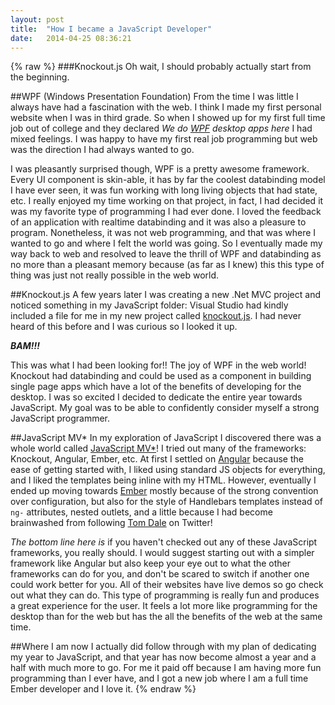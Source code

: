 ```yaml
---
layout: post
title:  "How I became a JavaScript Developer"
date:   2014-04-25 08:36:21
---
```

{% raw %}
###Knockout.js
Oh wait, I should probably actually start from the beginning.

##WPF (Windows Presentation Foundation)
From the time I was little I always have had a fascination with the web.  I think I made my first personal website when I was in third grade.  So when I showed up for my first full time job out of college and they declared _We do [WPF](http://msdn.microsoft.com/en-us/library/ms754130.aspx) desktop apps here_ I had mixed feelings.  I was happy to have my first real job programming but web was the direction I had always wanted to go.

I was pleasantly surprised though, WPF is a pretty awesome framework.  Every UI component is skin-able, it has by far the coolest databinding model I have ever seen, it was fun working with long living objects that had state, etc.  I really enjoyed my time working on that project, in fact, I had decided it was my favorite type of programming I had ever done.  I loved the feedback of an application with realtime databinding and it was also a pleasure to program.  Nonetheless, it was not web programming, and that was where I wanted to go and where I felt the world was going.  So I eventually made my way back to web and resolved to leave the thrill of WPF and databinding as no more than a pleasant memory because (as far as I knew) this this type of thing was just not really possible in the web world.

##Knockout.js
A few years later I was creating a new .Net MVC project and noticed something in my JavaScript folder: Visual Studio had kindly included a file for me in my new project called [knockout.js](http://learn.knockoutjs.com/).  I had never heard of this before and I was curious so I looked it up.

***BAM!!!***

This was what I had been looking for!!  The joy of WPF in the web world!  Knockout had databinding and could be used as a component in building single page apps which have a lot of the benefits of developing for the desktop.  I was so excited I decided to dedicate the entire year towards JavaScript.  My goal was to be able to confidently consider myself a strong JavaScript programmer.

##JavaScript MV*
In my exploration of JavaScript I discovered there was a whole world called [JavaScript MV*](http://todomvc.com/)!  I tried out many of the frameworks: Knockout, Angular, Ember, etc.  At first I settled on [Angular](https://angularjs.org/) because the ease of getting started with, I liked using standard JS objects for everything, and I liked the templates being inline with my HTML.  However, eventually I ended up moving towards [Ember](http://emberjs.com/) mostly because of the strong convention over configuration, but also for the style of Handlebars templates instead of `ng-` attributes, nested outlets, and a little because I had become brainwashed from following [Tom Dale](https://twitter.com/tomdale) on Twitter!

_The bottom line here is_ if you haven't checked out any of these JavaScript frameworks, you really should.  I would suggest starting out with a simpler framework like Angular but also keep your eye out to what the other frameworks can do for you, and don't be scared to switch if another one could work better for you.  All of their websites have live demos so go check out what they can do.  This type of programming is really fun and produces a great experience for the user.  It feels a lot more like programming for the desktop than for the web but has the all the benefits of the web at the same time.

##Where I am now
I actually did follow through with my plan of dedicating my year to JavaScript, and that year has now become almost a year and a half with much more to go.  For me it paid off because I am having more fun programming than I ever have, and I got a new job where I am a full time Ember developer and I love it.
{% endraw %}
